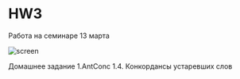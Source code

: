 # HW3
Работа на семинаре 13 марта

![screen](https://a.radikal.ru/a20/1903/47/a8c25d6e45cd.jpg)

Домашнее задание
1.AntConc
1.4. Конкордансы устаревших слов
